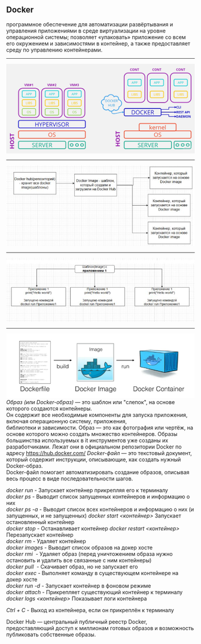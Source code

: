 ## Docker  
программное обеспечение для автоматизации развёртывания и управления приложениями в среде виртуализации 
на уровне операционной системы; позволяет «упаковать» приложение со всем его окружением и зависимостями в контейнер, 
а также предоставляет среду по управлению контейнерами.  
____  

![](https://github.com/Dv-nn/Python--Cheat-Sheet/blob/main/Docker/img/Docker%20(1).jpg)   

____    
![](https://github.com/Dv-nn/Python--Cheat-Sheet/blob/main/Docker/img/doker1.JPG)   
____  
![](https://github.com/Dv-nn/Python--Cheat-Sheet/blob/main/Docker/img/doker2.JPG)   
____  
![](https://github.com/Dv-nn/Python--Cheat-Sheet/blob/main/Docker/img/изображение_2025-08-19_091904405.png)  
  *Образ (или Docker-образ)* — это шаблон или "слепок", на основе которого создаются контейнеры.   
Он содержит все необходимые компоненты для запуска приложения, включая операционную систему, приложения,   
библиотеки и зависимости. Образ — это как фотография или чертёж, на основе которого можно создать множество контейнеров. 
Образы большинства используемых в it инструментов уже созданы их разработчиками. Лежат они в официальном репозитории Docker по адресу https://hub.docker.com/ 
  *Docker-файл* — это текстовый документ, который содержит инструкции, описывающие, как создать нужный Docker-образ.     
Docker-файл помогает автоматизировать создание образов, описывая весь процесс в виде последовательности шагов.    


*docker run <container name>* - Запускает контейнер прикрепляя его к терминалу  
*docker ps* - Выводит список запущенных контейнеров и информацию о них  
*docker ps -a* - Выводит список всех контейнеров и информацию о них (и запущенных, и не запущенных) 
*docker start <контейнер>*	Запускает остановленный контейнер  
*docker stop <container id or name>* - Останавливает контейнер 
*docker restart <контейнер>*	Перезапускает контейнер  
*docker rm <container id or name>* - Удаляет контейнер  
*docker images* - Выводит список образов на докер хосте  
*docker rmi <image id or name>* - Удаляет образ (перед уничтожением образа нужно остановить и удалить все связанные с ним контейнеры)  
*docker pull <image name>* - Скачивает образ, но не запускает его  
*docker exec <container id or name>* <command> - Выполняет команду в существующем контейнере на докер хосте  
*docker run -d <container name>* - Запускает контейнер в фоновом режиме  
*docker attach <container id or name>* - Прикрепляет существующий контейнер к терминалу
*docker logs <контейнер>*	Показывает логи контейнера  

*Ctrl + C* - Выход из контейнера, если он прикреплён к терминалу  

Docker Hub — центральный публичный реестр Docker, предоставляющий доступ к миллионам готовых образов и возможность публиковать собственные образы.
